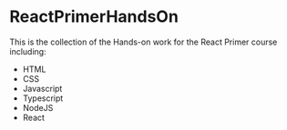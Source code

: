 # ReactPrimerHandsOn
This is the collection of the Hands-on work for the React Primer course including:
* HTML
* CSS
* Javascript
* Typescript
* NodeJS
* React